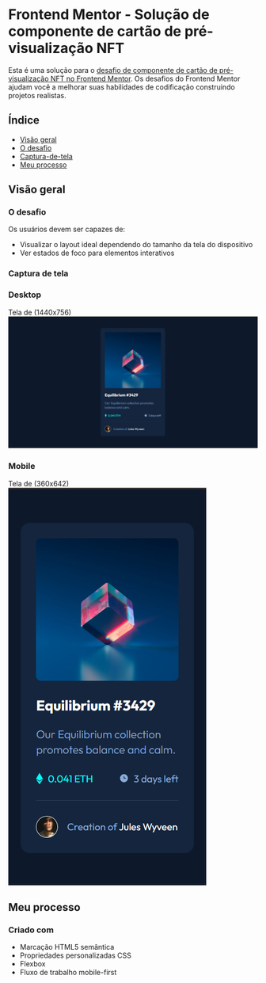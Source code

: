 # Frontend Mentor - Solução de componente de cartão de pré-visualização NFT

Esta é uma solução para o [desafio de componente de cartão de pré-visualização NFT no Frontend Mentor](https://www.frontendmentor.io/challenges/nft-preview-card-component-SbdUL_w0U). Os desafios do Frontend Mentor ajudam você a melhorar suas habilidades de codificação construindo projetos realistas. 

## Índice

- [Visão geral](#visão-geral)
- [O desafio](#o-desafio)
- [Captura-de-tela](#captura-de-tela)
- [Meu processo](#meu-processo)


## Visão geral

### O desafio

Os usuários devem ser capazes de:

- Visualizar o layout ideal dependendo do tamanho da tela do dispositivo
- Ver estados de foco para elementos interativos

### Captura de tela

### Desktop
Tela  de (1440x756)
![](./solution-desktop-mobile/Captura%20de%20tela%202025-03-22%20151304.png)
### Mobile
Tela de (360x642)
![](./solution-desktop-mobile/Captura%20de%20tela%202025-03-22%20151334.png)


## Meu processo

### Criado com

- Marcação HTML5 semântica
- Propriedades personalizadas CSS
- Flexbox
- Fluxo de trabalho mobile-first
